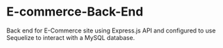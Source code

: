 # E-commerce-Back-End
Back end for E-Commerce site using Express.js API and configured to use Sequelize to interact with a MySQL database.
